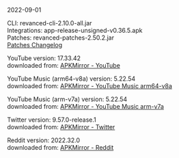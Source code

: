 2022-09-01
  
CLI: revanced-cli-2.10.0-all.jar  
Integrations: app-release-unsigned-v0.36.5.apk  
Patches: revanced-patches-2.50.2.jar  
[Patches Changelog](https://github.com/revanced/revanced-patches/releases/latest)  

YouTube version: 17.33.42  
downloaded from: [APKMirror - YouTube](https://www.apkmirror.com/apk/google-inc/youtube/youtube-17-33-42-release/youtube-17-33-42-2-android-apk-download/)  

YouTube Music (arm64-v8a) version: 5.22.54  
downloaded from: [APKMirror - YouTube Music arm64-v8a](https://www.apkmirror.com/apk/google-inc/youtube-music/youtube-music-5-22-54-release/youtube-music-5-22-54-2-android-apk-download/)  

YouTube Music (arm-v7a) version: 5.22.54  
downloaded from: [APKMirror - YouTube Music arm-v7a](https://www.apkmirror.com/apk/google-inc/youtube-music/youtube-music-5-22-54-release/youtube-music-5-22-54-android-apk-download/)  

Twitter version: 9.57.0-release.1  
downloaded from: [APKMirror - Twitter](https://www.apkmirror.com/apk/twitter-inc/twitter/twitter-9-57-0-release-1-release/twitter-9-57-0-release-1-2-android-apk-download/)  

Reddit version: 2022.32.0  
downloaded from: [APKMirror - Reddit](https://www.apkmirror.com/apk/redditinc/reddit/reddit-2022-32-0-release/reddit-2022-32-0-2-android-apk-download/)  

